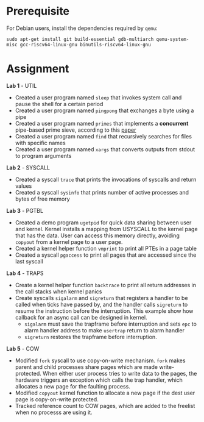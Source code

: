# Prerequisite

For Debian users, install the dependencies required by `qemu`:
```
sudo apt-get install git build-essential gdb-multiarch qemu-system-misc gcc-riscv64-linux-gnu binutils-riscv64-linux-gnu
```

# Assignment

**Lab 1** - UTIL
- Created a user program named `sleep` that invokes system call and pause the shell for a certain period
- Created a user program named `pingpong` that exchanges a byte using a pipe
- Created a user program named `primes` that implements a **concurrent** pipe-based prime sieve, according to this [paper](https://swtch.com/~rsc/thread/#1)
- Created a user program named `find` that recursively searches for files with specific names
- Created a user program named `xargs` that converts outputs from stdout to program arguments

**Lab 2** - SYSCALL
- Created a syscall `trace` that prints the invocations of syscalls and return values
- Created a syscall `sysinfo` that prints number of active processes and bytes of free memory

**Lab 3** - PGTBL
- Created a demo program `ugetpid` for quick data sharing between user and kernel. Kernel installs a mapping from USYSCALL to the kernel page that has the data. User can access this memory directly, avoiding `copyout` from a kernel page to a user page.
- Created a kernel helper function `vmprint` to print all PTEs in a page table
- Created a syscall `pgaccess` to print all pages that are accessed since the last syscall

**Lab 4** - TRAPS
- Create a kernel helper function `backtrace` to print all return addresses in the call stacks when kernel panics
- Create syscalls `sigalarm` and `sigreturn` that registers a handler to be called when ticks have passed by, and the handler calls `sigreturn` to resume the instruction before the interruption. This example show how callback for an async call can be designed in kernel.
    - `sigalarm` must save the trapframe before interruption and sets `epc` to alarm handler address to make `usertrap` return to alarm handler
    - `sigreturn` restores the trapframe before interruption.

**Lab 5** - COW
- Modified `fork` syscall to use copy-on-write mechanism. `fork` makes parent and child processes share pages which are made write-protected. When either user process tries to write data to the pages, the hardware triggers an exception which calls the trap handler, which allocates a new page for the faulting process.
- Modified `copyout` kernel function to allocate a new page if the dest user page is copy-on-write protected.
- Tracked reference count to COW pages, which are added to the freelist when no processs are using it.